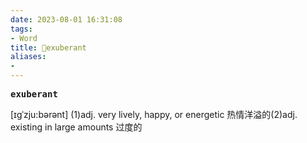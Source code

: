 ```yaml
---
date: 2023-08-01 16:31:08
tags: 
- Word
title: 📖exuberant
aliases: 
- 
---
```


<pre><strong>exuberant</strong></pre>

[ɪgˈzju:bərənt]
(1)adj. very lively, happy, or energetic 热情洋溢的(2)adj. existing in large amounts 过度的
